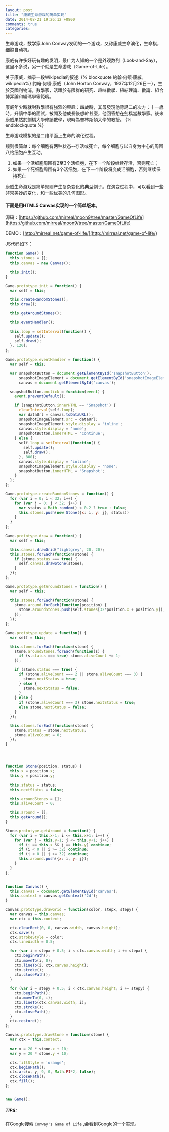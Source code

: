 ```yaml
---
layout: post
title: "康威生命游戏的简单实现"
date: 2014-08-21 19:26:12 +0800
comments: true
categories: 
---
```


生命游戏，数学家John Conway发明的一个游戏，又称康威生命演化，生命棋，细胞自动机。

康威有许多好玩有趣的发明，最广为人知的一个是外观数列（Look-and-Say），这里不多说，另一个就是生命游戏（Game-of-Life）。

关于康威，摘录一段Wikipedia的叙述:
{% blockquote 約翰·何頓·康威, wikipedia%}
約翰·何頓·康威（John Horton Conway，1937年12月26日－），生於英國利物浦，數學家，活躍於有限群的研究、趣味數學、紐結理論、數論、組合博弈論和編碼學等範疇。

康威年少時就對數學很有強烈的興趣：四歲時，其母發現他背誦二的次方；十一歲時，升讀中學的面試，被問及他成長後想幹甚麼，他回答想在劍橋當數學家。後來康威果然於劍橋大學修讀數學，現時為普林斯頓大學的教授。
{% endblockquote %}

生命游戏模拟的是二维平面上生命的演化过程。

<!-- more -->

规则很简单：每个细胞有两种状态--存活或死亡，每个细胞与以自身为中心的周围八格细胞产生互动。

1. 如果一个活细胞周围有2至3个活细胞，在下一个阶段继续存活，否则死亡；
2. 如果一个死细胞周围有3个活细胞，在下一个阶段将变成活细胞，否则继续保持死亡

康威生命游戏是简单规则产生复杂变化的典型例子。在演变过程中，可以看到一些非常美妙的变化，和一些优美的几何图形。


#### 下面是用HTML5 Canvas实现的一个简单版本。

源码：[https://github.com/mirreal/moon9/tree/master/GameOfLife](https://github.com/mirreal/moon9/tree/master/GameOfLife)

DEMO：[http://mirreal.net/game-of-life/](http://mirreal.net/game-of-life/)

JS代码如下：

```javascript life.js
function Game() {
  this.stones = [];
  this.canvas = new Canvas();

  this.init();
}

Game.prototype.init = function() {
  var self = this;

  this.createRandomStones();
  this.draw();

  this.getAroundStones();

  this.eventHandler();
  
  this.loop = setInterval(function() {
    self.update();
    self.draw();
  }, 120);
};

Game.prototype.eventHandler = function() {
  var self = this;

  var snapshotButton = document.getElementById('snapshotButton'),
      snapshotImageElement = document.getElementById('snapshotImageElement'),
      canvas = document.getElementById('canvas');

  snapshotButton.onclick = function(event) {
    event.preventDefault();

    if (snapshotButton.innerHTML == 'Snapshot') {
      clearInterval(self.loop);
      var dataUrl = canvas.toDataURL();
      snapshotImageElement.src = dataUrl;
      snapshotImageElement.style.display = 'inline';
      canvas.style.display = 'none';
      snapshotButton.innerHTML = 'Continue';
    } else {
      self.loop = setInterval(function() {
        self.update();
        self.draw();
      }, 800);
      canvas.style.display = 'inline';
      snapshotImageElement.style.display = 'none';
      snapshotButton.innerHTML = 'Snapshot';
    }
  };
};

Game.prototype.createRandomStones = function() {
  for (var i = 0; i < 32; i++) {
    for (var j = 0; j < 32; j++) {
      var status = Math.random() < 0.2 ? true : false;
      this.stones.push(new Stone({x: i, y: j}, status))
    }
  }
};

Game.prototype.draw = function() {
  var self = this;

  this.canvas.drawGrid("lightgrey", 20, 20);
  this.stones.forEach(function(stone) {
    if (stone.status === true) {
      self.canvas.drawStone(stone);
    }
  });
};

Game.prototype.getAroundStones = function() {
  var self = this;

  this.stones.forEach(function(stone) {
    stone.around.forEach(function(position) {
      stone.aroundStones.push(self.stones[32*position.x + position.y]);
    });
  });
};

Game.prototype.update = function() {
  var self = this;

  this.stones.forEach(function(stone) {
    stone.aroundStones.forEach(function(s) {
      if (s.status === true) stone.aliveCount += 1;
    });

    if (stone.status === true) {
      if (stone.aliveCount === 2 || stone.aliveCount === 3) {
        stone.nextStatus = true;
      } else {
        stone.nextStatus = false;
      }
    } else {
      if (stone.aliveCount === 3) stone.nextStatus = true;
      else stone.nextStatus = false;
    }
  });

  this.stones.forEach(function(stone) {
    stone.status = stone.nextStatus;
    stone.aliveCount = 0;
  });
}




function Stone(position, status) {
  this.x = position.x;
  this.y = position.y;

  this.status = status;
  this.nextStatus = false;

  this.aroundStones = [];
  this.aliveCount = 0;

  this.around = [];
  this.getAround();
}

Stone.prototype.getAround = function() {
  for (var i = this.x-1; i <= this.x+1; i++) {
    for (var j = this.y-1; j <= this.y+1; j++) {
      if (i == this.x && j == this.y) continue;
      if (i < 0 || i >= 32) continue;
      if (j < 0 || j >= 32) continue;
      this.around.push({x: i, y: j});
    }
  }
};


function Canvas() {
  this.canvas = document.getElementById('canvas');
  this.context = canvas.getContext('2d');
}

Canvas.prototype.drawGrid = function(color, stepx, stepy) {
  var canvas = this.canvas;
  var ctx = this.context;

  ctx.clearRect(0, 0, canvas.width, canvas.height);
  ctx.save();
  ctx.strokeStyle = color;
  ctx.lineWidth = 0.5;

  for (var i = stepx + 0.5; i < ctx.canvas.width; i += stepx) {
    ctx.beginPath();
    ctx.moveTo(i, 0);
    ctx.lineTo(i, ctx.canvas.height);
    ctx.stroke();
    ctx.closePath();
  }
  
  for (var i = stepy + 0.5; i < ctx.canvas.height; i += stepy) {
    ctx.beginPath();
    ctx.moveTo(0, i);
    ctx.lineTo(ctx.canvas.width, i);
    ctx.stroke();
    ctx.closePath();
  }
  ctx.restore();
};

Canvas.prototype.drawStone = function(stone) {
  var ctx = this.context;

  var x = 20 * stone.x + 10;
  var y = 20 * stone.y + 10;

  ctx.fillStyle = 'orange';
  ctx.beginPath();
  ctx.arc(x, y, 9, 0, Math.PI*2, false);
  ctx.closePath();
  ctx.fill();
};


new Game();

```


##### TIPS:

在Google搜索 `Conway's Game of Life` ,会看到Google的一个实现。